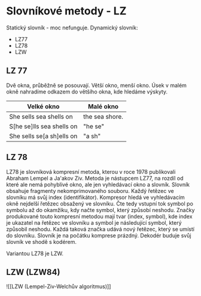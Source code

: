 # Slovníkové metody - LZ
Statický slovník - moc nefunguje.
Dynamický slovník:
- LZ77
- LZ78
- LZW

## LZ 77
Dvě okna, průběžně se posouvají.
Větší okno, menší okno.
Úsek v malém okně nahradíme odkazem do většího okna, kde hledáme výskyty.

| Velké okno                  | Malé okno      |
| --------------------------- | -------------- |
| She sells sea shells on     | the sea shore. |
| S[he se]lls sea shells on | "he se"        |
| She sells se[a sh]ells on | "a sh"         |

## LZ 78 
LZ78 je slovníková kompresní metoda, kterou v roce 1978 publikovali Abraham Lempel a Ja'akov Ziv. Metoda je nástupcem LZ77, na rozdíl od které ale nemá pohyblivé okno, ale jen vyhledávací okno a slovník. Slovník obsahuje fragmenty nekomprimovaného souboru. Každý řetězec ve slovníku má svůj index (identifikátor). Kompresor hledá ve vyhledávacím okně nejdelší řetězec obsažený ve slovníku. Čte tedy vstupní tok symbol po symbolu až do okamžiku, kdy načte symbol, který způsobí neshodu. Značky produkované touto kompresní metodou mají tvar (index, symbol), kde index je ukazatel na řetězec ve slovníku a symbol je následující symbol, který způsobil neshodu. Každá taková značka udává nový řetězec, který se umístí do slovníku. Slovník je na počátku komprese prázdný. Dekodér buduje svůj slovník ve shodě s kodérem.

Variantou LZ78 je LZW.

## LZW (LZW84)
![[LZW (Lempel-Ziv-Welchův algoritmus)]]